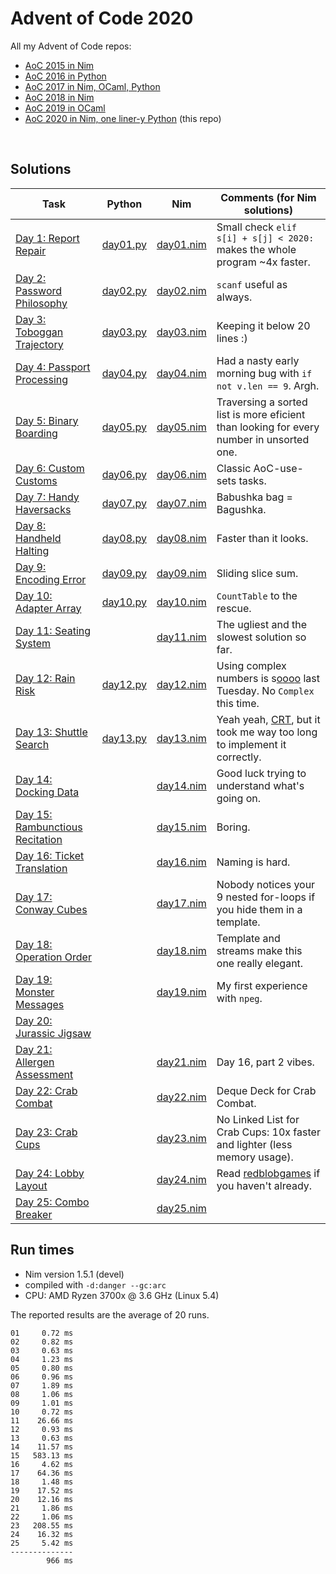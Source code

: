 # Advent of Code 2020

All my Advent of Code repos:

* [AoC 2015 in Nim](https://github.com/narimiran/advent_of_code_2015)
* [AoC 2016 in Python](https://github.com/narimiran/advent_of_code_2016)
* [AoC 2017 in Nim, OCaml, Python](https://github.com/narimiran/AdventOfCode2017)
* [AoC 2018 in Nim](https://github.com/narimiran/AdventOfCode2018)
* [AoC 2019 in OCaml](https://github.com/narimiran/AdventOfCode2019)
* [AoC 2020 in Nim, one liner-y Python](https://github.com/narimiran/AdventOfCode2020) (this repo)


&nbsp;


## Solutions



Task                                                                    | Python                      | Nim                        | Comments (for Nim solutions)
---                                                                     | ---                         | ---                        | ---
[Day 1: Report Repair](https://adventofcode.com/2020/day/1)             | [day01.py](python/day01.py) | [day01.nim](nim/day01.nim) | Small check `elif s[i] + s[j] < 2020:` makes the whole program ~4x faster.
[Day 2: Password Philosophy](https://adventofcode.com/2020/day/2)       | [day02.py](python/day02.py) | [day02.nim](nim/day02.nim) | `scanf` useful as always.
[Day 3: Toboggan Trajectory](https://adventofcode.com/2020/day/3)       | [day03.py](python/day03.py) | [day03.nim](nim/day03.nim) | Keeping it below 20 lines :)
[Day 4: Passport Processing](https://adventofcode.com/2020/day/4)       | [day04.py](python/day04.py) | [day04.nim](nim/day04.nim) | Had a nasty early morning bug with `if not v.len == 9`. Argh.
[Day 5: Binary Boarding](https://adventofcode.com/2020/day/5)           | [day05.py](python/day05.py) | [day05.nim](nim/day05.nim) | Traversing a sorted list is more eficient than looking for every number in unsorted one.
[Day 6: Custom Customs](https://adventofcode.com/2020/day/6)            | [day06.py](python/day06.py) | [day06.nim](nim/day06.nim) | Classic AoC-use-sets tasks.
[Day 7: Handy Haversacks](https://adventofcode.com/2020/day/7)          | [day07.py](python/day07.py) | [day07.nim](nim/day07.nim) | Babushka bag = Bagushka.
[Day 8: Handheld Halting](https://adventofcode.com/2020/day/8)          | [day08.py](python/day08.py) | [day08.nim](nim/day08.nim) | Faster than it looks.
[Day 9: Encoding Error](https://adventofcode.com/2020/day/9)            | [day09.py](python/day09.py) | [day09.nim](nim/day09.nim) | Sliding slice sum.
[Day 10: Adapter Array](https://adventofcode.com/2020/day/10)           | [day10.py](python/day10.py) | [day10.nim](nim/day10.nim) | `CountTable` to the rescue.
[Day 11: Seating System](https://adventofcode.com/2020/day/11)          |                             | [day11.nim](nim/day11.nim) | The ugliest and the slowest solution so far.
[Day 12: Rain Risk](https://adventofcode.com/2020/day/12)               | [day12.py](python/day12.py) | [day12.nim](nim/day12.nim) | Using complex numbers is s[o][1][o][2][o][3][o][4] last Tuesday. No `Complex` this time.
[Day 13: Shuttle Search](https://adventofcode.com/2020/day/13)          | [day13.py](python/day13.py) | [day13.nim](nim/day13.nim) | Yeah yeah, [CRT](https://en.wikipedia.org/wiki/Chinese_remainder_theorem), but it took me way too long to implement it correctly.
[Day 14: Docking Data](https://adventofcode.com/2020/day/14)            |                             | [day14.nim](nim/day14.nim) | Good luck trying to understand what's going on.
[Day 15: Rambunctious Recitation](https://adventofcode.com/2020/day/15) |                             | [day15.nim](nim/day15.nim) | Boring.
[Day 16: Ticket Translation](https://adventofcode.com/2020/day/16)      |                             | [day16.nim](nim/day16.nim) | Naming is hard.
[Day 17: Conway Cubes](https://adventofcode.com/2020/day/17)            |                             | [day17.nim](nim/day17.nim) | Nobody notices your 9 nested for-loops if you hide them in a template.
[Day 18: Operation Order](https://adventofcode.com/2020/day/18)         |                             | [day18.nim](nim/day18.nim) | Template and streams make this one really elegant.
[Day 19: Monster Messages](https://adventofcode.com/2020/day/19)        |                             | [day19.nim](nim/day19.nim) | My first experience with `npeg`.
[Day 20: Jurassic Jigsaw](https://adventofcode.com/2020/day/20)         |                             |                            |
[Day 21: Allergen Assessment](https://adventofcode.com/2020/day/21)     |                             | [day21.nim](nim/day21.nim) | Day 16, part 2 vibes.
[Day 22: Crab Combat](https://adventofcode.com/2020/day/22)             |                             | [day22.nim](nim/day22.nim) | Deque Deck for Crab Combat.
[Day 23: Crab Cups](https://adventofcode.com/2020/day/23)               |                             | [day23.nim](nim/day23.nim) | No Linked List for Crab Cups: 10x faster and lighter (less memory usage).
[Day 24: Lobby Layout](https://adventofcode.com/2020/day/24)            |                             | [day24.nim](nim/day24.nim) | Read [redblobgames](https://www.redblobgames.com/grids/hexagons/) if you haven't already.
[Day 25: Combo Breaker](https://adventofcode.com/2020/day/25)           |                             | [day25.nim](nim/day25.nim) |



[1]: https://github.com/narimiran/advent_of_code_2016/blob/master/python/day_01.py
[2]: https://github.com/narimiran/advent_of_code_2016/blob/master/python/day_02.py
[3]: https://github.com/narimiran/AdventOfCode2017/blob/master/nim/day19.nim
[4]: https://github.com/narimiran/AdventOfCode2017/blob/master/python/day22.py



## Run times

* Nim version 1.5.1 (devel)
* compiled with `-d:danger --gc:arc`
* CPU: AMD Ryzen 3700x @ 3.6 GHz (Linux 5.4)

The reported results are the average of 20 runs.

```
01     0.72 ms
02     0.82 ms
03     0.63 ms
04     1.23 ms
05     0.80 ms
06     0.96 ms
07     1.89 ms
08     1.06 ms
09     1.01 ms
10     0.72 ms
11    26.66 ms
12     0.93 ms
13     0.63 ms
14    11.57 ms
15   583.13 ms
16     4.62 ms
17    64.36 ms
18     1.48 ms
19    17.52 ms
20    12.16 ms
21     1.86 ms
22     1.06 ms
23   208.55 ms
24    16.32 ms
25     5.42 ms
--------------
        966 ms
```
